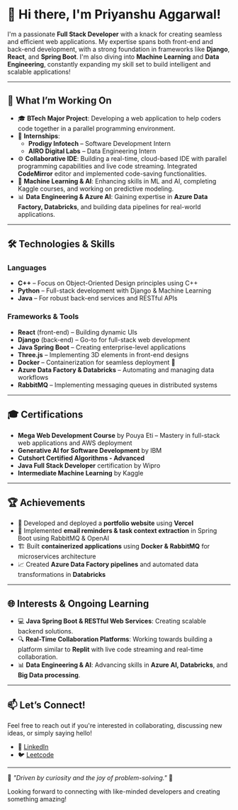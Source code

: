 # 👋 Hi there, I'm Priyanshu Aggarwal!

I'm a passionate **Full Stack Developer** with a knack for creating seamless and efficient web applications. My expertise spans both front-end and back-end development, with a strong foundation in frameworks like **Django**, **React**, and **Spring Boot**. I'm also diving into **Machine Learning** and **Data Engineering**, constantly expanding my skill set to build intelligent and scalable applications!

---

## 🌱 What I’m Working On

- 🎓 **BTech Major Project**: Developing a web application to help coders code together in a parallel programming environment. 
- 💼 **Internships**:
  - **Prodigy Infotech** – Software Development Intern
  - **AIRO Digital Labs** – Data Engineering Intern
- ⚙️ **Collaborative IDE**: Building a real-time, cloud-based IDE with parallel programming capabilities and live code streaming. Integrated **CodeMirror** editor and implemented code-saving functionalities.
- 🤖 **Machine Learning & AI**: Enhancing skills in ML and AI, completing Kaggle courses, and working on predictive modeling.
- 📊 **Data Engineering & Azure AI**: Gaining expertise in **Azure Data Factory, Databricks**, and building data pipelines for real-world applications.

---

## 🛠️ Technologies & Skills

### Languages

- **C++** – Focus on Object-Oriented Design principles using C++
- **Python** – Full-stack development with Django & Machine Learning
- **Java** – For robust back-end services and RESTful APIs

### Frameworks & Tools

- **React** (front-end) – Building dynamic UIs
- **Django** (back-end) – Go-to for full-stack web development
- **Java Spring Boot** – Creating enterprise-level applications
- **Three.js** – Implementing 3D elements in front-end designs
- **Docker** – Containerization for seamless deployment 🚢
- **Azure Data Factory & Databricks** – Automating and managing data workflows
- **RabbitMQ** – Implementing messaging queues in distributed systems

---

## 🎓 Certifications

- **Mega Web Development Course** by Pouya Eti – Mastery in full-stack web applications and AWS deployment
- **Generative AI for Software Development** by IBM
- **Cutshort Certified Algorithms - Advanced**
- **Java Full Stack Developer** certification by Wipro
- **Intermediate Machine Learning** by Kaggle

---

## 🏆 Achievements

- 🎨 Developed and deployed a **portfolio website** using **Vercel**
- 🚀 Implemented **email reminders & task context extraction** in Spring Boot using RabbitMQ & OpenAI
- 🏗️ Built **containerized applications** using **Docker & RabbitMQ** for microservices architecture
- 📈 Created **Azure Data Factory pipelines** and automated data transformations in **Databricks**

---

## 🌐 Interests & Ongoing Learning

- 💻 **Java Spring Boot & RESTful Web Services**: Creating scalable backend solutions.
- 🔍 **Real-Time Collaboration Platforms**: Working towards building a platform similar to **Replit** with live code streaming and real-time collaboration.
- 📊 **Data Engineering & AI**: Advancing skills in **Azure AI, Databricks**, and **Big Data processing**.

---

## 📫 Let’s Connect!

Feel free to reach out if you're interested in collaborating, discussing new ideas, or simply saying hello!

- 💼 [LinkedIn](https://www.linkedin.com/in/priyanshu-aggarwal-72063124a/)
- 🐦 [Leetcode](https://leetcode.com/u/priyanshu_aggarwal8)

---

🌟 *"Driven by curiosity and the joy of problem-solving."* 🌟

Looking forward to connecting with like-minded developers and creating something amazing!


